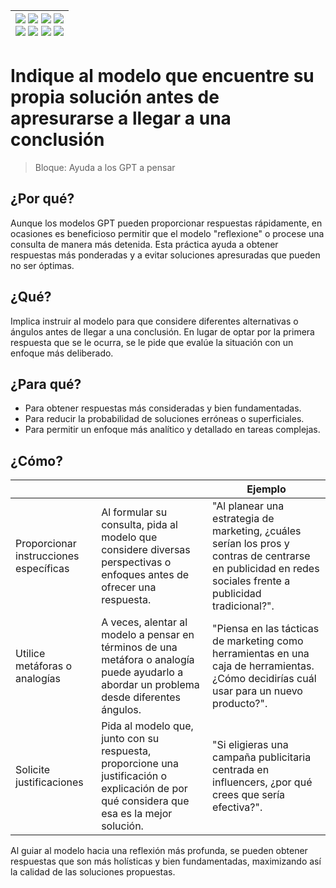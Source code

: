 <div align=right>

|[![](https://img.shields.io/badge/-Inicio-FFF?style=flat&logo=Emlakjet&logoColor=black)](/README.md) [![](https://img.shields.io/badge/-Introducción-FFF?style=flat&logo=abbrobotstudio&logoColor=black)](/documentos/intro.md) [![](https://img.shields.io/badge/-Modelos_de_lenguaje-FFF?style=flat&logo=LiveChat&logoColor=black)](/documentos/LLMs.md) [![](https://img.shields.io/badge/-Panorámica-FFF?style=flat&logo=openstreetmap&logoColor=black)](/documentos/panoramica.md)<br>  [![](https://img.shields.io/badge/-Prompts-FFF?style=flat&logo=Proton&logoColor=black)](/documentos/prompts/README.md) [![](https://img.shields.io/badge/-Ing,_de_prompts-FFF?style=flat&logo=googleearthengine&logoColor=black)](/documentos/ingenieriaDePrompts/README.md) [![](https://img.shields.io/badge/-Patrones-FFF?style=flat&logo=textpattern&logoColor=black)](/documentos/ingenieriaDePrompts/patrones/README.md) [![](https://img.shields.io/badge/-Casos_de_uso-FFF?style=flat&logo=gitbook&logoColor=black)](/documentos/casosDeUso/README.md)|
|-:|

</div>

# Indique al modelo que encuentre su propia solución antes de apresurarse a llegar a una conclusión

> Bloque: Ayuda a los GPT a pensar

## ¿Por qué?

Aunque los modelos GPT pueden proporcionar respuestas rápidamente, en ocasiones es beneficioso permitir que el modelo "reflexione" o procese una consulta de manera más detenida. Esta práctica ayuda a obtener respuestas más ponderadas y a evitar soluciones apresuradas que pueden no ser óptimas.

## ¿Qué?

Implica instruir al modelo para que considere diferentes alternativas o ángulos antes de llegar a una conclusión. En lugar de optar por la primera respuesta que se le ocurra, se le pide que evalúe la situación con un enfoque más deliberado.

## ¿Para qué?

- Para obtener respuestas más consideradas y bien fundamentadas.
- Para reducir la probabilidad de soluciones erróneas o superficiales.
- Para permitir un enfoque más analítico y detallado en tareas complejas.

## ¿Cómo?

|||Ejemplo|
|-|-|-|
Proporcionar instrucciones específicas|Al formular su consulta, pida al modelo que considere diversas perspectivas o enfoques antes de ofrecer una respuesta.|"Al planear una estrategia de marketing, ¿cuáles serían los pros y contras de centrarse en publicidad en redes sociales frente a publicidad tradicional?".
Utilice metáforas o analogías|A veces, alentar al modelo a pensar en términos de una metáfora o analogía puede ayudarlo a abordar un problema desde diferentes ángulos.|"Piensa en las tácticas de marketing como herramientas en una caja de herramientas. ¿Cómo decidirías cuál usar para un nuevo producto?".
Solicite justificaciones|Pida al modelo que, junto con su respuesta, proporcione una justificación o explicación de por qué considera que esa es la mejor solución.|"Si eligieras una campaña publicitaria centrada en influencers, ¿por qué crees que sería efectiva?".

Al guiar al modelo hacia una reflexión más profunda, se pueden obtener respuestas que son más holísticas y bien fundamentadas, maximizando así la calidad de las soluciones propuestas.
